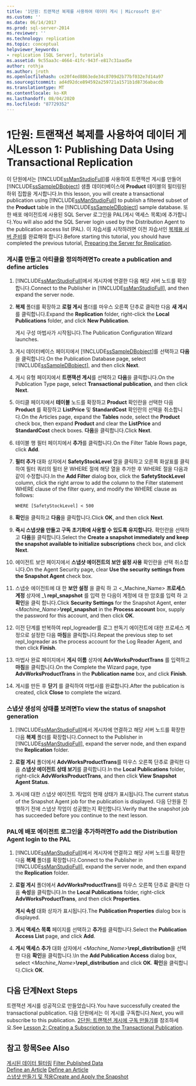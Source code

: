 ```yaml
---
title: '1단원: 트랜잭션 복제를 사용하여 데이터 게시 | Microsoft 문서'
ms.custom: ''
ms.date: 06/14/2017
ms.prod: sql-server-2014
ms.reviewer: ''
ms.technology: replication
ms.topic: conceptual
helpviewer_keywords:
- replication [SQL Server], tutorials
ms.assetid: 9c55aa3c-4664-41fc-943f-e817c31aad5e
author: rothja
ms.author: jroth
ms.openlocfilehash: ce20f4ed8863ede34c8709d2b77bf032e7d14a97
ms.sourcegitcommit: ad4d92dce894592a259721a1571b1d8736abacdb
ms.translationtype: MT
ms.contentlocale: ko-KR
ms.lasthandoff: 08/04/2020
ms.locfileid: "87729352"
---
```

# <a name="lesson-1-publishing-data-using-transactional-replication"></a><span data-ttu-id="9985b-102">1단원: 트랜잭션 복제를 사용하여 데이터 게시</span><span class="sxs-lookup"><span data-stu-id="9985b-102">Lesson 1: Publishing Data Using Transactional Replication</span></span>
  <span data-ttu-id="9985b-103"> 이 단원에서는 [!INCLUDE[ssManStudioFull](../../includes/ssmanstudiofull-md.md)]를 사용하여 트랜잭션 게시를 만들어 [!INCLUDE[ssSampleDBobject](../../includes/sssampledbobject-md.md)] 샘플 데이터베이스에 **Product** 테이블의 필터링된 하위 집합을 게시합니다.</span><span class="sxs-lookup"><span data-stu-id="9985b-103">In this lesson, you will create a transactional publication using [!INCLUDE[ssManStudioFull](../../includes/ssmanstudiofull-md.md)] to publish a filtered subset of the **Product** table in the [!INCLUDE[ssSampleDBobject](../../includes/sssampledbobject-md.md)] sample database.</span></span> <span data-ttu-id="9985b-104">또한 배포 에이전트에 사용된 SQL Server 로그인을 PAL(게시 액세스 목록)에 추가합니다.</span><span class="sxs-lookup"><span data-stu-id="9985b-104">You will also add the SQL Server login used by the Distribution Agent to the publication access list (PAL).</span></span> <span data-ttu-id="9985b-105">이 자습서를 시작하려면 이전 자습서인 [복제용 서버 준비](tutorial-preparing-the-server-for-replication.md)를 완료해야 합니다.</span><span class="sxs-lookup"><span data-stu-id="9985b-105">Before starting this tutorial, you should have completed the previous tutorial, [Preparing the Server for Replication](tutorial-preparing-the-server-for-replication.md).</span></span>  
  
### <a name="to-create-a-publication-and-define-articles"></a><span data-ttu-id="9985b-106">게시를 만들고 아티클을 정의하려면</span><span class="sxs-lookup"><span data-stu-id="9985b-106">To create a publication and define articles</span></span>  
  
1.  <span data-ttu-id="9985b-107">[!INCLUDE[ssManStudioFull](../../includes/ssmanstudiofull-md.md)]에서 게시자에 연결한 다음 해당 서버 노드를 확장합니다.</span><span class="sxs-lookup"><span data-stu-id="9985b-107">Connect to the Publisher in [!INCLUDE[ssManStudioFull](../../includes/ssmanstudiofull-md.md)], and then expand the server node.</span></span>  
  
2.  <span data-ttu-id="9985b-108">**복제** 폴더를 확장하고 **로컬 게시** 폴더를 마우스 오른쪽 단추로 클릭한 다음 **새 게시**를 클릭합니다.</span><span class="sxs-lookup"><span data-stu-id="9985b-108">Expand the **Replication** folder, right-click the **Local Publications** folder, and click **New Publication**.</span></span>  
  
     <span data-ttu-id="9985b-109">게시 구성 마법사가 시작됩니다.</span><span class="sxs-lookup"><span data-stu-id="9985b-109">The Publication Configuration Wizard launches.</span></span>  
  
3.  <span data-ttu-id="9985b-110">게시 데이터베이스 페이지에서 [!INCLUDE[ssSampleDBobject](../../includes/sssampledbobject-md.md)]를 선택하고 **다음**을 클릭합니다.</span><span class="sxs-lookup"><span data-stu-id="9985b-110">On the Publication Database page, select [!INCLUDE[ssSampleDBobject](../../includes/sssampledbobject-md.md)], and then click **Next**.</span></span>  
  
4.  <span data-ttu-id="9985b-111">게시 유형 페이지에서 **트랜잭션 게시**를 선택하고 **다음**을 클릭합니다.</span><span class="sxs-lookup"><span data-stu-id="9985b-111">On the Publication Type page, select **Transactional publication**, and then click **Next**.</span></span>  
  
5.  <span data-ttu-id="9985b-112">아티클 페이지에서 **테이블** 노드를 확장하고 **Product** 확인란을 선택한 다음 **Product** 를 확장하고 **ListPrice** 및 **StandardCost** 확인란의 선택을 취소합니다.</span><span class="sxs-lookup"><span data-stu-id="9985b-112">On the Articles page, expand the **Tables** node, select the **Product** check box, then expand **Product** and clear the **ListPrice** and **StandardCost** check boxes.</span></span> <span data-ttu-id="9985b-113">**다음**을 클릭합니다.</span><span class="sxs-lookup"><span data-stu-id="9985b-113">Click **Next**.</span></span>  
  
6.  <span data-ttu-id="9985b-114">테이블 행 필터 페이지에서 **추가**를 클릭합니다.</span><span class="sxs-lookup"><span data-stu-id="9985b-114">On the Filter Table Rows page, click **Add**.</span></span>  
  
7.  <span data-ttu-id="9985b-115">**필터 추가** 대화 상자에서 **SafetyStockLevel** 열을 클릭하고 오른쪽 화살표를 클릭하여 필터 쿼리의 필터 문 WHERE 절에 해당 열을 추가한 후 WHERE 절을 다음과 같이 수정합니다.</span><span class="sxs-lookup"><span data-stu-id="9985b-115">In the **Add Filter** dialog box, click the **SafetyStockLevel** column, click the right arrow to add the column to the Filter statement WHERE clause of the filter query, and modify the WHERE clause as follows:</span></span>  
  
    ```  
    WHERE [SafetyStockLevel] < 500  
    ```  
  
8.  <span data-ttu-id="9985b-116">**확인**을 클릭하고 **다음**을 클릭합니다.</span><span class="sxs-lookup"><span data-stu-id="9985b-116">Click **OK**, and then click **Next**.</span></span>  
  
9. <span data-ttu-id="9985b-117">**즉시 스냅샷을 만들고 구독 초기화에 사용할 수 있도록 유지합니다.** 확인란을 선택하고 **다음**을 클릭합니다.</span><span class="sxs-lookup"><span data-stu-id="9985b-117">Select the **Create a snapshot immediately and keep the snapshot available to initialize subscriptions** check box, and click **Next**.</span></span>  
  
10. <span data-ttu-id="9985b-118">에이전트 보안 페이지에서 **스냅샷 에이전트의 보안 설정 사용** 확인란을 선택 취소합니다.</span><span class="sxs-lookup"><span data-stu-id="9985b-118">On the Agent Security page, clear **Use the security settings from the Snapshot Agent** check box.</span></span>  
  
11. <span data-ttu-id="9985b-119">스냅숏 에이전트에 대 한 **보안 설정** 을 클릭 하 고 \<_Machine_Name> **프로세스 계정** 상자에 _**\ repl_snapshot** 를 입력 한 다음이 계정에 대 한 암호를 입력 하 고 **확인**을 클릭 합니다.</span><span class="sxs-lookup"><span data-stu-id="9985b-119">Click **Security Settings** for the Snapshot Agent, enter \<_Machine_Name>_**\repl_snapshot** in the **Process account** box, supply the password for this account, and then click **OK**.</span></span>  
  
12. <span data-ttu-id="9985b-120">이전 단계를 반복하여 repl_logreader를 로그 판독기 에이전트에 대한 프로세스 계정으로 설정한 다음 **마침**을 클릭합니다.</span><span class="sxs-lookup"><span data-stu-id="9985b-120">Repeat the previous step to set repl_logreader as the process account for the Log Reader Agent, and then click **Finish**.</span></span>  
  
13. <span data-ttu-id="9985b-121">마법사 완료 페이지에서 **게시 이름** 상자에 **AdvWorksProductTrans** 를 입력하고 **마침**을 클릭합니다.</span><span class="sxs-lookup"><span data-stu-id="9985b-121">On the Complete the Wizard page, type **AdvWorksProductTrans** in the **Publication name** box, and click **Finish**.</span></span>  
  
14. <span data-ttu-id="9985b-122">게시를 만든 후 **닫기** 를 클릭하여 마법사를 완료합니다.</span><span class="sxs-lookup"><span data-stu-id="9985b-122">After the publication is created, click **Close** to complete the wizard.</span></span>  
  
### <a name="to-view-the-status-of-snapshot-generation"></a><span data-ttu-id="9985b-123">스냅샷 생성의 상태를 보려면</span><span class="sxs-lookup"><span data-stu-id="9985b-123">To view the status of snapshot generation</span></span>  
  
1.  <span data-ttu-id="9985b-124">[!INCLUDE[ssManStudioFull](../../includes/ssmanstudiofull-md.md)]에서 게시자에 연결하고 해당 서버 노드를 확장한 다음 **복제** 폴더를 확장합니다.</span><span class="sxs-lookup"><span data-stu-id="9985b-124">Connect to the Publisher in [!INCLUDE[ssManStudioFull](../../includes/ssmanstudiofull-md.md)], expand the server node, and then expand the **Replication** folder.</span></span>  
  
2.  <span data-ttu-id="9985b-125">**로컬 게시** 폴더에서 **AdvWorksProductTrans**를 마우스 오른쪽 단추로 클릭한 다음 **스냅샷 에이전트 상태 보기**를 클릭합니다.</span><span class="sxs-lookup"><span data-stu-id="9985b-125">In the **Local Publications** folder, right-click **AdvWorksProductTrans**, and then click **View Snapshot Agent Status**.</span></span>  
  
3.  <span data-ttu-id="9985b-126">게시에 대한 스냅샷 에이전트 작업의 현재 상태가 표시됩니다.</span><span class="sxs-lookup"><span data-stu-id="9985b-126">The current status of the Snapshot Agent job for the publication is displayed.</span></span> <span data-ttu-id="9985b-127">다음 단원을 진행하기 전에 스냅샷 작업이 성공했는지 확인합니다.</span><span class="sxs-lookup"><span data-stu-id="9985b-127">Verify that the snapshot job has succeeded before you continue to the next lesson.</span></span>  
  
### <a name="to-add-the-distribution-agent-login-to-the-pal"></a><span data-ttu-id="9985b-128">PAL에 배포 에이전트 로그인을 추가하려면</span><span class="sxs-lookup"><span data-stu-id="9985b-128">To add the Distribution Agent login to the PAL</span></span>  
  
1.  <span data-ttu-id="9985b-129">[!INCLUDE[ssManStudioFull](../../includes/ssmanstudiofull-md.md)]에서 게시자에 연결하고 해당 서버 노드를 확장한 다음 **복제** 폴더를 확장합니다.</span><span class="sxs-lookup"><span data-stu-id="9985b-129">Connect to the Publisher in [!INCLUDE[ssManStudioFull](../../includes/ssmanstudiofull-md.md)], expand the server node, and then expand the **Replication** folder.</span></span>  
  
2.  <span data-ttu-id="9985b-130">**로컬 게시** 폴더에서 **AdvWorksProductTrans**를 마우스 오른쪽 단추로 클릭한 다음 **속성**을 클릭합니다.</span><span class="sxs-lookup"><span data-stu-id="9985b-130">In the **Local Publications** folder, right-click **AdvWorksProductTrans**, and then click **Properties**.</span></span>  
  
     <span data-ttu-id="9985b-131">**게시 속성** 대화 상자가 표시됩니다.</span><span class="sxs-lookup"><span data-stu-id="9985b-131">The **Publication Properties** dialog box is displayed.</span></span>  
  
3.  <span data-ttu-id="9985b-132">**게시 액세스 목록** 페이지를 선택하고 **추가**를 클릭합니다.</span><span class="sxs-lookup"><span data-stu-id="9985b-132">Select the **Publication Access List** page, and click **Add**.</span></span>  
  
4.  <span data-ttu-id="9985b-133">**게시 액세스 추가** 대화 상자에서 _<Machine_Name>_**\repl_distribution**을 선택한 다음 **확인**을 클릭합니다.</span><span class="sxs-lookup"><span data-stu-id="9985b-133">\In the **Add Publication Access** dialog box, select _<Machine_Name>_**\repl_distribution** and click **OK**.</span></span> <span data-ttu-id="9985b-134">**확인**을 클릭합니다.</span><span class="sxs-lookup"><span data-stu-id="9985b-134">Click **OK**.</span></span>  
  
## <a name="next-steps"></a><span data-ttu-id="9985b-135">다음 단계</span><span class="sxs-lookup"><span data-stu-id="9985b-135">Next Steps</span></span>  
 <span data-ttu-id="9985b-136">트랜잭션 게시를 성공적으로 만들었습니다.</span><span class="sxs-lookup"><span data-stu-id="9985b-136">You have successfully created the transactional publication.</span></span> <span data-ttu-id="9985b-137">다음 단원에서는 이 게시를 구독합니다.</span><span class="sxs-lookup"><span data-stu-id="9985b-137">Next, you will subscribe to this publication.</span></span> <span data-ttu-id="9985b-138">[2단원: 트랜잭션 게시에 구독 만들기](lesson-2-creating-a-subscription-to-the-transactional-publication.md)를 참조하세요.</span><span class="sxs-lookup"><span data-stu-id="9985b-138">See [Lesson 2: Creating a Subscription to the Transactional Publication](lesson-2-creating-a-subscription-to-the-transactional-publication.md).</span></span>  
  
## <a name="see-also"></a><span data-ttu-id="9985b-139">참고 항목</span><span class="sxs-lookup"><span data-stu-id="9985b-139">See Also</span></span>  
 <span data-ttu-id="9985b-140">[게시된 데이터 필터링](publish/filter-published-data.md) </span><span class="sxs-lookup"><span data-stu-id="9985b-140">[Filter Published Data](publish/filter-published-data.md) </span></span>  
 <span data-ttu-id="9985b-141">[Define an Article](publish/define-an-article.md) </span><span class="sxs-lookup"><span data-stu-id="9985b-141">[Define an Article](publish/define-an-article.md) </span></span>  
 [<span data-ttu-id="9985b-142">스냅샷 만들기 및 적용</span><span class="sxs-lookup"><span data-stu-id="9985b-142">Create and Apply the Snapshot</span></span>](create-and-apply-the-snapshot.md)  
  
  
